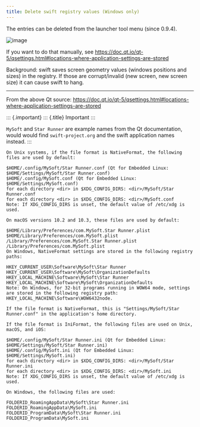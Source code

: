 ```yaml
---
title: Delete swift registry values (Windows only)
---
```


The entries can be deleted from the launcher tool menu (since 0.9.4).

![image](http://img.swift-project.org/clearreg.png)

If you want to do that manually, see
<https://doc.qt.io/qt-5/qsettings.html#locations-where-application-settings-are-stored>

Background: swift saves screen geometry values (windows positions and
sizes) in the registry. If those are corrupt/invalid (new screen, new
screen size) it can cause swift to hang.

------------------------------------------------------------------------

From the above Qt source:
<https://doc.qt.io/qt-5/qsettings.html#locations-where-application-settings-are-stored>

::: {.important}
::: {.title}
Important
:::

`MySoft` and `Star Runner` are example names from the Qt documentation,
would would find `swift-project.org` and the swift application names
instead.
:::

``` {.}
On Unix systems, if the file format is NativeFormat, the following files are used by default:

$HOME/.config/MySoft/Star Runner.conf (Qt for Embedded Linux: $HOME/Settings/MySoft/Star Runner.conf)
$HOME/.config/MySoft.conf (Qt for Embedded Linux: $HOME/Settings/MySoft.conf)
for each directory <dir> in $XDG_CONFIG_DIRS: <dir>/MySoft/Star Runner.conf
for each directory <dir> in $XDG_CONFIG_DIRS: <dir>/MySoft.conf
Note: If XDG_CONFIG_DIRS is unset, the default value of /etc/xdg is used.

On macOS versions 10.2 and 10.3, these files are used by default:

$HOME/Library/Preferences/com.MySoft.Star Runner.plist
$HOME/Library/Preferences/com.MySoft.plist
/Library/Preferences/com.MySoft.Star Runner.plist
/Library/Preferences/com.MySoft.plist
On Windows, NativeFormat settings are stored in the following registry paths:

HKEY_CURRENT_USER\Software\MySoft\Star Runner
HKEY_CURRENT_USER\Software\MySoft\OrganizationDefaults
HKEY_LOCAL_MACHINE\Software\MySoft\Star Runner
HKEY_LOCAL_MACHINE\Software\MySoft\OrganizationDefaults
Note: On Windows, for 32-bit programs running in WOW64 mode, settings are stored in the following registry path: HKEY_LOCAL_MACHINE\Software\WOW6432node.

If the file format is NativeFormat, this is "Settings/MySoft/Star Runner.conf" in the application's home directory.

If the file format is IniFormat, the following files are used on Unix, macOS, and iOS:

$HOME/.config/MySoft/Star Runner.ini (Qt for Embedded Linux: $HOME/Settings/MySoft/Star Runner.ini)
$HOME/.config/MySoft.ini (Qt for Embedded Linux: $HOME/Settings/MySoft.ini)
for each directory <dir> in $XDG_CONFIG_DIRS: <dir>/MySoft/Star Runner.ini
for each directory <dir> in $XDG_CONFIG_DIRS: <dir>/MySoft.ini
Note: If XDG_CONFIG_DIRS is unset, the default value of /etc/xdg is used.

On Windows, the following files are used:

FOLDERID_RoamingAppData\MySoft\Star Runner.ini
FOLDERID_RoamingAppData\MySoft.ini
FOLDERID_ProgramData\MySoft\Star Runner.ini
FOLDERID_ProgramData\MySoft.ini
```
